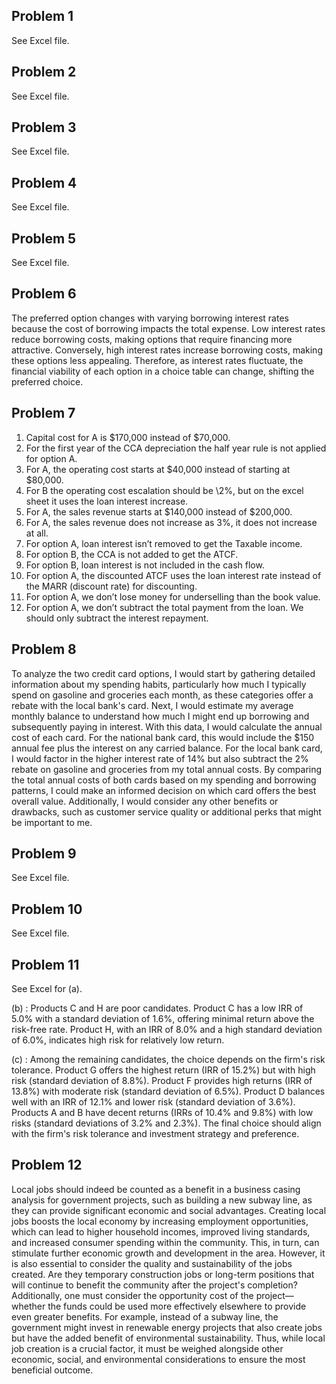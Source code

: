 ## Problem 1

See Excel file.

## Problem 2

See Excel file.

## Problem 3

See Excel file.

## Problem 4

See Excel file.

## Problem 5

See Excel file.

## Problem 6

The preferred option changes with varying borrowing interest rates because the cost of borrowing impacts the total expense. Low interest rates reduce borrowing costs, making options that require financing more attractive. Conversely, high interest rates increase borrowing costs, making these options less appealing. Therefore, as interest rates fluctuate, the financial viability of each option in a choice table can change, shifting the preferred choice.

## Problem 7

1. Capital cost for A is \$170,000 instead of \$70,000.
2. For the first year of the CCA depreciation the half year rule is not applied for option A.
3. For A, the operating cost starts at \$40,000 instead of starting at \$80,000. 
4. For B the operating cost escalation should be \2%, but on the excel sheet it uses the loan interest increase.
5. For A, the sales revenue starts at \$140,000 instead of \$200,000.
6. For A, the sales revenue does not increase as 3\%, it does not increase at all.
7. For option A, loan interest isn’t removed to get the Taxable income.
8. For option B, the CCA is not added to get the ATCF.
9. For option B, loan interest is not included in the cash flow.
10. For option A, the discounted ATCF uses the loan interest rate instead of the MARR (discount rate) for discounting.
11. For option A, we don’t lose money for underselling than the book value.
12. For option A, we don’t subtract the total payment from the loan. We should only subtract the interest repayment.

## Problem 8

To analyze the two credit card options, I would start by gathering detailed information about my spending habits, particularly how much I typically spend on gasoline and groceries each month, as these categories offer a rebate with the local bank's card. Next, I would estimate my average monthly balance to understand how much I might end up borrowing and subsequently paying in interest. With this data, I would calculate the annual cost of each card. For the national bank card, this would include the $150 annual fee plus the interest on any carried balance. For the local bank card, I would factor in the higher interest rate of 14% but also subtract the 2% rebate on gasoline and groceries from my total annual costs. By comparing the total annual costs of both cards based on my spending and borrowing patterns, I could make an informed decision on which card offers the best overall value. Additionally, I would consider any other benefits or drawbacks, such as customer service quality or additional perks that might be important to me.


## Problem 9

See Excel file.

## Problem 10

See Excel file.

## Problem 11

See Excel for (a).

(b) : Products C and H are poor candidates. Product C has a low IRR of 5.0% with a standard deviation of 1.6%, offering minimal return above the risk-free rate. Product H, with an IRR of 8.0% and a high standard deviation of 6.0%, indicates high risk for relatively low return.

(c) : Among the remaining candidates, the choice depends on the firm's risk tolerance. Product G offers the highest return (IRR of 15.2%) but with high risk (standard deviation of 8.8%). Product F provides high returns (IRR of 13.8%) with moderate risk (standard deviation of 6.5%). Product D balances well with an IRR of 12.1% and lower risk (standard deviation of 3.6%). Products A and B have decent returns (IRRs of 10.4% and 9.8%) with low risks (standard deviations of 3.2% and 2.3%). The final choice should align with the firm's risk tolerance and investment strategy and preference.


## Problem 12

Local jobs should indeed be counted as a benefit in a business casing analysis for government projects, such as building a new subway line, as they can provide significant economic and social advantages. Creating local jobs boosts the local economy by increasing employment opportunities, which can lead to higher household incomes, improved living standards, and increased consumer spending within the community. This, in turn, can stimulate further economic growth and development in the area. However, it is also essential to consider the quality and sustainability of the jobs created. Are they temporary construction jobs or long-term positions that will continue to benefit the community after the project's completion? Additionally, one must consider the opportunity cost of the project—whether the funds could be used more effectively elsewhere to provide even greater benefits. For example, instead of a subway line, the government might invest in renewable energy projects that also create jobs but have the added benefit of environmental sustainability. Thus, while local job creation is a crucial factor, it must be weighed alongside other economic, social, and environmental considerations to ensure the most beneficial outcome.

